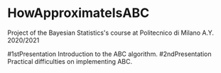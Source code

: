 # HowApproximateIsABC
Project of the Bayesian Statistics's course at Politecnico di Milano A.Y. 2020/2021

#1stPresentation
Introduction to the ABC algorithm.
#2ndPresentation
Practical difficulties on implementing ABC.
